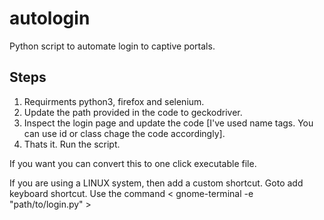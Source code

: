 # autologin
Python script to automate login to captive portals.

## Steps
1. Requirments python3, firefox and selenium.
2. Update the path provided in the code to geckodriver.
3. Inspect the login page and update the code [I've used name tags. You can use id or class chage the code accordingly].
4. Thats it. Run the script. 

If you want you can convert this to one click executable file.

If you are using a LINUX system, then add a custom shortcut. Goto add keyboard shortcut. Use the command < gnome-terminal -e "path/to/login.py" >
